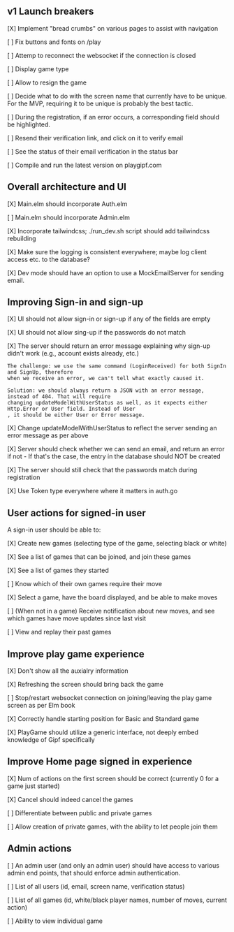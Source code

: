## v1 Launch breakers

[X] Implement "bread crumbs" on various pages to assist with navigation

[ ] Fix buttons and fonts on /play

[ ] Attemp to reconnect the websocket if the connection is closed

[ ] Display game type

[ ] Allow to resign the game

[ ] Decide what to do with the screen name that currently have to be unique. For the MVP,
    requiring it to be unique is probably the best tactic.

[ ] During the registration, if an error occurs, a corresponding field should be highlighted.

[ ] Resend their verification link, and click on it to verify email

[ ] See the status of their email verification in the status bar

[ ] Compile and run the latest version on playgipf.com


## Overall architecture and UI

[X] Main.elm should incorporate Auth.elm 

[ ] Main.elm should incorporate Admin.elm

[X] Incorporate tailwindcss; ./run_dev.sh script should add tailwindcss rebuilding

[X] Make sure the logging is consistent everywhere; maybe log client access etc. to 
    the database?

[X] Dev mode should have an option to use a MockEmailServer for sending email.

## Improving Sign-in and sign-up

[X] UI should not allow sign-in or sign-up if any of the fields are empty

[X] UI should not allow sing-up if the passwords do not match

[X] The server should return an error message explaining why sign-up didn't work 
    (e.g., account exists already, etc.)

    The challenge: we use the same command (LoginReceived) for both SignIn and SignUp, therefore
    when we receive an error, we can't tell what exactly caused it.

    Solution: we should always return a JSON with an error message, instead of 404. That will require
    changing updateModelWithUserStatus as well, as it expects either Http.Error or User field. Instead of User
    , it should be either User or Error message.

[X] Change updateModelWithUserStatus to reflect the server sending an error message as per above

[X] Server should check whether we can send an email, and return an error if not
    - If that's the case, the entry in the database should NOT be created

[X] The server should still check that the passwords match during registration

[X] Use Token type everywhere where it matters in auth.go

## User actions for signed-in user

A sign-in user should be able to:

[X] Create new games (selecting type of the game, selecting black or white)

[X] See a list of games that can be joined, and join these games

[X] See a list of games they started

[ ] Know which of their own games require their move

[X] Select a game, have the board displayed, and be able to make moves

[ ] (When not in a game) Receive notification about new moves, and see which games have move
    updates since last visit

[ ] View and replay their past games


## Improve play game experience

[X] Don't show all the auxialry information

[X] Refreshing the screen should bring back the game

[ ] Stop/restart websocket connection on joining/leaving the play game screen as per Elm book

[X] Correctly handle starting position for Basic and Standard game

[X] PlayGame should utilize a generic interface, not deeply embed knowledge of Gipf specifically


## Improve Home page signed in experience

[X] Num of actions on the first screen should be correct (currently 0 for a game just started)

[X] Cancel should indeed cancel the games

[ ] Differentiate between public and private games

[ ] Allow creation of private games, with the ability to let people join them


## Admin actions

[ ] An admin user (and only an admin user) should have access to various admin end points, that should enforce
    admin authentication.

[ ] List of all users (id, email, screen name, verification status)

[ ] List of all games (id, white/black player names, number of moves, current action)

[ ] Ability to view individual game